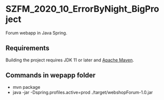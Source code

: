 # SZFM_2020_10_ErrorByNight_BigProject

Forum webapp in Java Spring.

## Requirements

Building the project requires JDK 11 or later and [Apache Maven](https://maven.apache.org/).

## Commands in wepapp folder

- mvn package
- java -jar -Dspring.profiles.active=prod ./target/webshopForum-1.0.jar
